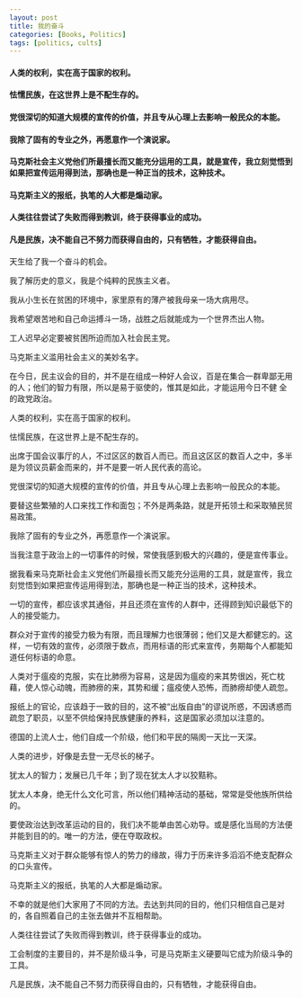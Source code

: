 ```yaml
---
layout: post
title: 我的奋斗
categories: [Books, Politics]
tags: [politics, cults]
---
```

#### 人类的权利，实在高于国家的权利。
#### 怯懦民族，在这世界上是不配生存的。
#### 党很深切的知道大规模的宣传的价值，并且专从心理上去影响一般民众的本能。
#### 我除了固有的专业之外，再愿意作一个演说家。
#### 马克斯社会主义党他们所最擅长而又能充分运用的工具，就是宣传，我立刻觉悟到如果把宣传运用得到法，那确也是一种正当的技术，这种技术。
#### 马克斯主义的报纸，执笔的人大都是煽动家。
#### 人类往往尝试了失败而得到教训，终于获得事业的成功。
#### 凡是民族，决不能自己不努力而获得自由的，只有牺牲，才能获得自由。
<!-- more -->
天生给了我一个奋斗的机会。

我了解历史的意义，我是个纯粹的民族主义者。

我从小生长在贫困的环境中，家里原有的薄产被我母亲一场大病用尽。

我希望艰苦地和自己命运搏斗一场，战胜之后就能成为一个世界杰出人物。

工人迟早必定要被贫困所迫而加入社会民主党。

马克斯主义滥用社会主义的美妙名字。

在今日，民主议会的目的，并不是在组成一种好人会议，百是在集合一群卑鄙无用的人；他们的智力有限，所以是易于驱使的，惟其是如此，才能运用今日不健 全的政党政治。

人类的权利，实在高于国家的权利。

怯懦民族，在这世界上是不配生存的。

出席于国会议事厅的人，不过区区的数百人而已。而且这区区的数百人之中，多半是为领议员薪金而来的，并不是要一听人民代表的高论。

党很深切的知道大规模的宣传的价值，并且专从心理上去影响一般民众的本能。

要替这些繁殖的人口来找工作和面包；不外是两条路，就是开拓领土和采取殖民贸易政策。

我除了固有的专业之外，再愿意作一个演说家。

当我注意于政治上的一切事件的时候，常使我感到极大的兴趣的，便是宣传事业。

据我看来马克斯社会主义党他们所最擅长而又能充分运用的工具，就是宣传，我立刻觉悟到如果把宣传运用得到法，那确也是一种正当的技术，这种技术。

一切的宣传，都应该求其通俗，并且还须在宣传的人群中，还得顾到知识最低下的人的接受能力。

群众对于宣传的接受力极为有限，而且理解力也很薄弱；他们又是大都健忘的。这样，一切有效的宣传，必须限于数点，而用标语的形式来宣传，务期每个人都能知道任何标语的命意。

人类对于瘟疫的克服，实在比肺痨为容易，这是因为瘟疫的来其势很凶，死亡枕藉，使人惊心动魄，而肺痨的来，其势和缓；瘟疫使人恐怖，而肺痨却使人疏忽。

报纸上的官论，应该趋于一致的目的，这不被“出版自由”的谬说所惑，不因诱惑而疏忽了职员，以至不供给保持民族健康的养料，这是国家必须加以注意的。

德国的上流人士，他们自成一个阶级，他们和平民的隔阂一天比一天深。

人类的进步，好像是去登一无尽长的梯子。

犹太人的智力；发展已几千年；到了现在犹太人才以狡黠称。

犹太人本身，绝无什么文化可言，所以他们精神活动的基础，常常是受他族所供给的。

要使政治达到改革运动的目的，我们决不能单由苦心劝导。或是感化当局的方法便并能到目的的。唯一的方法，便在夺取政权。

马克斯主义对于群众能够有惊人的势力的缘故，得力于历来许多滔滔不绝支配群众的口头宣传。

马克斯主义的报纸，执笔的人大都是煽动家。

不幸的就是他们大家用了不同的方法。去达到共同的目的，他们只相信自己是对的，各自照着自己的主张去做并不互相帮助。

人类往往尝试了失败而得到教训，终于获得事业的成功。

工会制度的主要目的，并不是阶级斗争，可是马克斯主义硬要叫它成为阶级斗争的工具。

凡是民族，决不能自己不努力而获得自由的，只有牺牲，才能获得自由。
